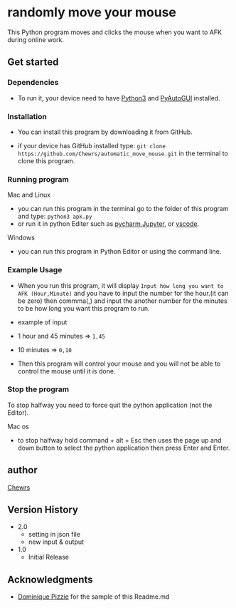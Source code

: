 # randomly move your mouse
This Python program moves and clicks the mouse when you want to AFK during online work.

## Get started
### Dependencies
* To run it, your device need to have [Python3](https://www.python.org/downloads/) and [PyAutoGUI](https://github.com/asweigart/pyautogui) installed.

### Installation
* You can install this program by downloading it from GitHub.

* if your device has GitHub installed type: ``` git clone https://github.com/Chewrs/automatic_move_mouse.git ``` in the terminal to clone this program.

### Running program

Mac and Linux
* you can run this program in the terminal go to the folder of this program and type: ```python3 apk.py```
* or run it in python Editer such as [pycharm](https://www.jetbrains.com/pycharm/),[Jupyter](https://jupyter.org/install), or [vscode](https://code.visualstudio.com/).

Windows
* you can run this program in Python Editor or using the command line.

### Example Usage

* When you run this program, it will display ```Input how long you want to AFK (Hour,Minute)``` and you have to input the number for the hour.(it can be zero) then commma(,) and input the another number for the minutes to be how long you want this program to run.
* example of input
* 1 hour and 45 minutes => ```1,45```
* 10 minutes => ```0,10```


* Then this program will control your mouse and you will not be able to control the mouse until it is done.



### Stop the program

To stop halfway you need to force quit the python application (not the Editor).

Mac os

* to stop halfway hold command + alt + Esc then uses the page up and down button to select the python application then press Enter and Enter.


## author
[Chewrs](https://chewrs.netlify.app/)

## Version History
* 2.0
  * setting in json file
  * new input & output
* 1.0
  * Initial Release


## Acknowledgments
* [Dominique Pizzie](https://gist.github.com/DomPizzie) for the sample of this Readme.md
